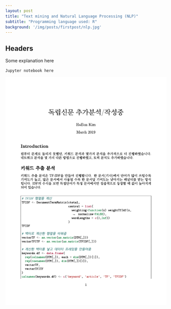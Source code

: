 ```yaml
---
layout: post
title: "Text mining and Natural Language Processing (NLP)"
subtitle: "Programming language used: R"
background: '/img/posts/firstpost/nlp.jpg'
---
```


## Headers

Some explanation here

```
Jupyter notebook here
```



![DR1](\img\posts\firstpost\dr1.png)
